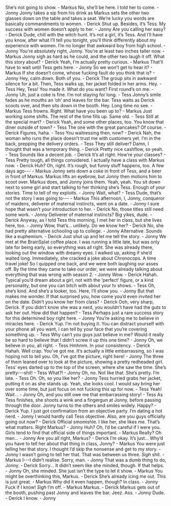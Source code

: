 She’s not going to show. - Markus
No, she’ll be here. I told her to come. - Jonny
Jonny takes a sip from his drink as Markus sets the other two glasses down on the table and takes a seat.
We’re lucky you words are basically commandments to women. - Derick
Shut up. Besides, it’s Tess. My success with women doesn’t apply to her. - Jonny
Are you calling her easy? - Derick
Dude, chill with the witch hunt. It’s not a girl, it’s Tess. And I’ll have you know, after what I’ll tell you tonight, you’ll think differently about my experience with women. I’m no longer that awkward boy from high school. - Jonny
You’re absolutely right, Jonny. You’re at least two inches taller now. - Markus
Jonny sigh as hard as he could, and the other two laugh it off.
What this story about? - Derick
Yeah, I’m actually pretty curious. - Markus
That’ll have to wait until Tess gets here. - Jonny
So we won’t get to hear it? - Markus
If she doesn’t come, whose fucking fault do you think that is? - Jonny
Hey, calm down. Both of you. - Derick
The group sits in awkward silence for a bit. Then, Tess walks up, her jacket folded in her arms.
Hey. - Tess
Hey, Tess! You made it. What do you want? First round’s on me. - Jonny
Uh, just a coke is fine. I’m not staying for long. - Tess
Jonny’s smile fades as he mouths an ‘oh’ and leaves for the bar. Tess waits as Derick scoots over, and then sits down in the booth. 
Hey. Long time no see. - Markus
Tess frowns.
Right. What have you been up to? - Markus
Just working some shifts. The rest of the time fills up. Same old. - Tess
Still at the special mart? - Derick
Yeah, and some other places, too. You know that diner outside of town? - Tess
The one with the great pancakes? Of course. - Derick
Figures, haha. - Tess
You waitressing then, now? - Derick
Nah, the woman who runs the place doesn’t trust me with customers yet. I’m in the back, prepping the delivery orders. - Tess
They still deliver? Damn, I thought that was a temporary thing. - Derick
Pretty nice cashflow, so yeah. - Tess
Sounds like a decent job. - Derick
It’s all right. How’re your classes? - Tess
Pretty tough, all things considered. I actually have a class with Markus now. - Derick
Huh? Oh, right. It’s rough, but funny stuff happens, too. A few days ago--- - Markus
Jonny sets down a coke in front of Tess, and a beer in front of Markus. Markus lifts an eyebrow, but Jonny then motions him to scoot over. Markus does, and Jonny joins them.
Yeah, yeah. You sit down next to some girl and start talking to her thinking she’s Tess. Enough of your stories. Time to tell of my exploits. - Jonny
Wait, what? - Tess
Dude, that’s not the story I was going to--- - Markus
This afternoon, I, Jonny, conqueror of maidens, deliverer of maternal instincts, went on a date. - Jonny
I sure hope that wasn’t your introduction to her. - Derick
No, those titles still need some work. - Jonny
Deliverer of maternal instincts? Big yikes, dude. - Derick
Anyway, as I told Tess this morning, I met her in class, but she lives here, too. - Jonny
Wow, that’s... unlikely. Do we know her? - Derick
No, she had pretty alternative schooling up to college. - Jonny
Alternative. Sounds like a euphemism. - Derick
Just shut up and let me tell the story. - Jonny
We met at the BrainSplat coffee place. I was running a little late, but was only late for being early, so everything was all right. She was already there, looking out the window with dreamy eyes. I walked up, asking if she’d waited long. Immediately, she cracked a joke about Chronocops. A time travel joke! So I quipped one back, and we were both laughing our asses off. By the time they came to take our order, we were already talking about everything that was wrong with season 2. - Jonny
Wow. - Derick
Hahah. Typical you’d dream about a girl, not with the ‘perfect’ figure, or a kind personality, but one you can bitch with about your tv shows. - Tess
Oh, she’s kind. And she’s a looker, too. Here, I’ll show you. - Jonny
But that makes me wonder. If that surprised you, how come you’d even invited her on the date. Didn’t you know her from class? - Derick
Ooh, very sharp, Derick. If you didn’t know she was a nerd, you wouldn’t have had the guts to ask her out. How did that happen? - Tess
Perhaps just a rare success story for this determined boy right here. - Jonny
You’re asking me to believe in miracles here. - Derick
Yup. I’m not buying it. You can distract yourself with your phone all you want, I can tell by your face that you’re covering something up. - Tess
Why can’t you guys just believe in me? Would it really be so hard to believe that I didn’t screw it up this one time? - Jonny
Oh, we believe in you, all right. - Tess
Hmhmm. In your consistency. - Derick
Hahah. Well crap. You’ve got me. It’s actually a little embarrassing, so I was hoping not to tell you. Oh, I’ve got the picture, right here! - Jonny
The three of them leaned over to look at the picture, showing a pretty redheaded girl. Tess’ eyes darted up to the top of the screen, where she saw the time. 
She’s pretty---shit! - Tess
What?! - Jonny
Oh, no. Not like that. She’s pretty. I’m late. - Tess
Oh. Oh, so you like her? - Jonny
Tess hurried grabs her jacket, putting it on as she stands up. 
Yeah, she looks cool. I would say bring her over some time, but just focus on not fucking this up for now. - Tess
Yeah! Wait... - Jonny
Oh, and you still owe me that embarrassing story! - Tess
As Tess finishes, she shoots a wink and a fingergun at Jonny, before passing through the door. Jonny turns to the others and smiles widely. 
Happy? - Derick
Yup. I just got confirmation from an objective party. I’m dating a hot nerd. - Jonny
I would hardly call Tess objective. Also, are you guys officially going out now? - Derick
Official smomishle. I like her, she likes me. That’s what matters. Right Markus? - Jonny
Huh? Oh, I’d be careful if I were you. Girls tend to find that official side of things important. - Markus
Really? Oh man... - Jonny
Are you all right, Markus? - Derick
I’m okay. It’s just... Why’d you have to tell her about that thing in class, Jonny? - Markus
You were just telling her that story. I thought I’d skip the nonsense and get to my story. - Jonny
I wasn’t going to tell her that. That was between us three. *Sigh* shit. - Markus
I---I didn’t realise. Sorry, man. - Jonny
That was a dumb thing to do, Jonny. - Derick
Sorry... It didn’t seem like she minded, though. If that helps. - Jonny
Oh, she minded. She just isn’t the type to let it show. - Markus
You might be overthinking this, Markus. - Derick
She’s already icing me out. This is just great. - Markus
Why did it even happen, though? In class. - Jonny
Fuck if I know! *Sigh* I’m off. - Markus
Markus. - Derick
Markus gets out of the booth, pushing past Jonny and leaves the bar.
Jeez. Ass. - Jonny
Dude. - Derick
I know. - Jonny